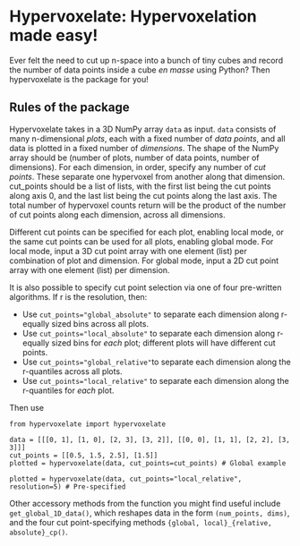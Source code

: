 # Hypervoxelate: Hypervoxelation made easy!

Ever felt the need to cut up n-space into a bunch of tiny cubes and record the number of data points inside a cube _en masse_ using Python? Then hypervoxelate is the package for you!

## Rules of the package

Hypervoxelate takes in a 3D NumPy array ``data`` as input.  ``data`` consists of many n-dimensional _plots_, each with a fixed number of _data points_, and all data is plotted in a fixed number of _dimensions_.  The shape of the NumPy array should be (number of plots, number of data points, number of dimensions).  For each dimension, in order, specify any number of _cut points_.  These separate one hypervoxel from another along that dimension.  cut_points should be a list of lists, with the first list being the cut points along axis 0, and the last list being the cut points along the last axis.  The total number of hypervoxel counts return will be the product of the number of cut points along each dimension, across all dimensions.

Different cut points can be specified for each plot, enabling local mode, or the same cut points can be used for all plots, enabling global mode.  For local mode, input a 3D cut point array with one element (list) per combination of plot and dimension.  For global mode, input a 2D cut point array with one element (list) per dimension.

It is also possible to specify cut point selection via one of four pre-written algorithms.  If r is the resolution, then:
- Use ``cut_points="global_absolute"`` to separate each dimension along r-equally sized bins across all plots.
- Use ``cut_points="local_absolute"`` to separate each dimension along r-equally sized bins for _each_ plot; different plots will have different cut points.
- Use ``cut_points="global_relative"``to separate each dimension along the r-quantiles across all plots.
- Use ``cut_points="local_relative"`` to separate each dimension along the r-quantiles for _each_ plot.

Then use
```
from hypervoxelate import hypervoxelate

data = [[[0, 1], [1, 0], [2, 3], [3, 2]], [[0, 0], [1, 1], [2, 2], [3, 3]]]
cut_points = [[0.5, 1.5, 2.5], [1.5]]
plotted = hypervoxelate(data, cut_points=cut_points) # Global example

plotted = hypervoxelate(data, cut_points="local_relative", resolution=5) # Pre-specified
```

Other accessory methods from the function you might find useful include ``get_global_1D_data()``, which reshapes data in the form ``(num_points, dims)``, and the four cut point-specifying methods ``{global, local}_{relative, absolute}_cp()``.

